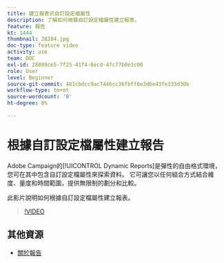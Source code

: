 ```yaml
---
title: 建立報表式自訂設定檔屬性
description: 了解如何根據自訂設定檔屬性建立報表。
feature: 報告
kt: 1444
thumbnail: 28204.jpg
doc-type: feature video
activity: use
team: DOC
exl-id: 28889ce5-7f25-41f4-8ecd-47c77b0e3c00
role: User
level: Beginner
source-git-commit: 481cbdcc9ac7446cc36fbff6e3d6e43fe333d30b
workflow-type: tm+mt
source-wordcount: '0'
ht-degree: 0%

---
```


# 根據自訂設定檔屬性建立報告

Adobe Campaign的[!UICONTROL Dynamic Reports]是彈性的自由格式環境，您可在其中包含自訂設定檔屬性來探索資料。 它可讓您以任何組合方式結合維度、量度和時間範圍，提供無限制的劃分和比較。

此影片說明如何根據自訂設定檔屬性建立報表。

>[!VIDEO](https://video.tv.adobe.com/v/28204?quality=12)

## 其他資源

* [關於報告](https://experienceleague.adobe.com/docs/campaign-standard/using/reporting/about-reporting/about-dynamic-reports.html?lang=en)
